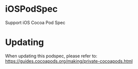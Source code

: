 # iOSPodSpec
Support iOS Cocoa Pod Spec

# Updating

When updating this podspec, please refer to: https://guides.cocoapods.org/making/private-cocoapods.html